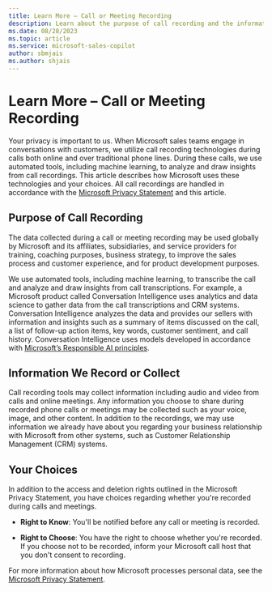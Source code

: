 ```yaml
---
title: Learn More – Call or Meeting Recording
description: Learn about the purpose of call recording and the information collected.
ms.date: 08/28/2023
ms.topic: article
ms.service: microsoft-sales-copilot
author: sbmjais
ms.author: shjais
---
```


# Learn More – Call or Meeting Recording

Your privacy is important to us. When Microsoft sales teams engage in conversations with customers, we utilize call recording technologies during calls both online and over traditional phone lines. During these calls, we use automated tools, including machine learning, to analyze and draw insights from call recordings. This article describes how Microsoft uses these technologies and your choices. All call recordings are handled in accordance with the [Microsoft Privacy Statement](https://go.microsoft.com/fwlink/?LinkId=521839) and this article.

## Purpose of Call Recording

The data collected during a call or meeting recording may be used globally by Microsoft and its affiliates, subsidiaries, and service providers for training, coaching purposes, business strategy, to improve the sales process and customer experience, and for product development purposes.

We use automated tools, including machine learning, to transcribe the call and analyze and draw insights from call transcriptions.  For example, a Microsoft product called Conversation Intelligence uses analytics and data science to gather data from the call transcriptions and CRM systems.  Conversation Intelligence analyzes the data and provides our sellers with information and insights such as a summary of items discussed on the call, a list of follow-up action items, key words, customer sentiment, and call history. Conversation Intelligence uses models developed in accordance with [Microsoft’s Responsible AI principles](https://www.microsoft.com/en-us/ai/responsible-ai).

## Information We Record or Collect

Call recording tools may collect information including audio and video from calls and online meetings. Any information you choose to share during recorded phone calls or meetings may be collected such as your voice, image, and other content. In addition to the recordings, we may use information we already have about you regarding your business relationship with Microsoft from other systems, such as Customer Relationship Management (CRM) systems.

## Your Choices

In addition to the access and deletion rights outlined in the Microsoft Privacy Statement, you have choices regarding whether you're recorded during calls and meetings.

- **Right to Know**: You'll be notified before any call or meeting is recorded.

- **Right to Choose**: You have the right to choose whether you're recorded. If you choose not to be recorded,  inform your Microsoft call host that you don't consent to recording.

For more information about how Microsoft processes personal data, see the [Microsoft Privacy Statement](https://go.microsoft.com/fwlink/?LinkId=521839).  